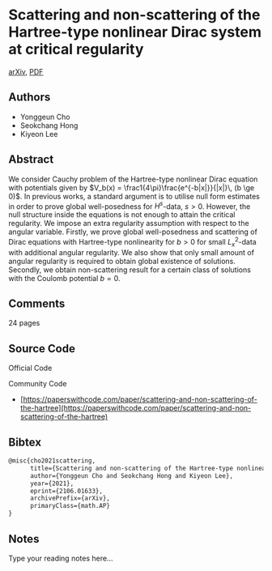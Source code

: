 
# Scattering and non-scattering of the Hartree-type nonlinear Dirac system at critical regularity

[arXiv](https://arxiv.org/abs/2106.01633), [PDF](https://arxiv.org/pdf/2106.01633.pdf)

## Authors

- Yonggeun Cho
- Seokchang Hong
- Kiyeon Lee

## Abstract

We consider Cauchy problem of the Hartree-type nonlinear Dirac equation with potentials given by $V_b(x) = \frac1{4\pi}\frac{e^{-b|x|}}{|x|}\, (b \ge 0)$. In previous works, a standard argument is to utilise null form estimates in order to prove global well-posedness for $H^s$-data, $s>0$. However, the null structure inside the equations is not enough to attain the critical regularity. We impose an extra regularity assumption with respect to the angular variable. Firstly, we prove global well-posedness and scattering of Dirac equations with Hartree-type nonlinearity for $b>0$ for small $L^2_x$-data with additional angular regularity. We also show that only small amount of angular regularity is required to obtain global existence of solutions. Secondly, we obtain non-scattering result for a certain class of solutions with the Coulomb potential $b=0$.

## Comments

24 pages

## Source Code

Official Code



Community Code

- [https://paperswithcode.com/paper/scattering-and-non-scattering-of-the-hartree](https://paperswithcode.com/paper/scattering-and-non-scattering-of-the-hartree)

## Bibtex

```tex
@misc{cho2021scattering,
      title={Scattering and non-scattering of the Hartree-type nonlinear Dirac system at critical regularity}, 
      author={Yonggeun Cho and Seokchang Hong and Kiyeon Lee},
      year={2021},
      eprint={2106.01633},
      archivePrefix={arXiv},
      primaryClass={math.AP}
}
```

## Notes

Type your reading notes here...

